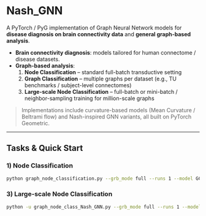# Nash_GNN

A PyTorch / PyG implementation of Graph Neural Network models for **disease diagnosis on brain connectivity data** and **general graph-based analysis**.

- **Brain connectivity diagnosis**: models tailored for human connectome / disease datasets.
- **Graph-based analysis**:
  1) **Node Classification** – standard full-batch transductive setting  
  2) **Graph Classification** – multiple graphs per dataset (e.g., TU benchmarks / subject-level connectomes)  
  3) **Large-scale Node Classification** – full-batch or mini-batch / neighbor-sampling training for million-scale graphs

> Implementations include curvature-based models (Mean Curvature / Beltrami flow) and Nash-inspired GNN variants, all built on PyTorch Geometric.

---

## Tasks & Quick Start

### 1) Node Classification
```bash
python graph_node_classification.py --grb_mode full --runs 1 --model GCN --time 3  --method euler --function ICNN --gpu 1 --hidden_dim 128 --eval_robo_blk --step_size 1 --input_dropout 0.4 --batch_norm --add_source --grb_split --dataset Cora
```
### 3) Large-scale Node Classification
```bash
python -u graph_node_class_Nash_GNN.py --grb_mode full --runs 1 --model graphcon --time 3  --method euler --function ICNN --gpu 1 --hidden_dim 128 --eval_robo_blk --step_size 1 --input_dropout 0.4 --batch_norm --add_source --grb_split --dataset arxiv
